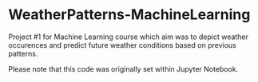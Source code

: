 # WeatherPatterns-MachineLearning
Project #1 for Machine Learning course which aim was to depict weather occurences and predict future weather conditions based on previous patterns.

Please note that this code was originally set within Jupyter Notebook.

